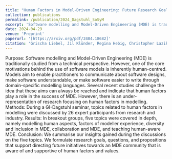 ```yaml
---
title: "Human Factors in Model-Driven Engineering: Future Research Goals and Initiatives for MDE"
collection: publications
permalink: /publication/2024_Dagstuhl_SoSyM
excerpt: 'Software modelling and Model-Driven Engineering (MDE) is traditionally studied from a technical perspective. [...] human factors play a role in the success of MDE'
date: 2024-04-29
venue: 'Preprint'
paperurl: '[https://arxiv.org/pdf/2404.18682]'
citation: 'Grischa Liebel, Jil Klünder, Regina Hebig, Christopher Lazik, Inês Nunes, Isabella Graßl, Jan-Philipp Steghöfer, Joeri Exelmans, Julian Oertel, Kai Marquardt, Katharina Juhnke, Kurt Schneider, Lucas Gren, Lucia Happe, Marc Herrmann, Marvin Wyrich, Matthias Tichy, Miguel Goulão, Rebekka Wohlrab, Reyhaneh Kalantari, Robert Heinrich, Sandra Greiner, Satrio Adi Rukmono, Shalini Chakraborty, Silvia Abrahão, Vasco Amaral. (2024). &quot;Human Factors in Model-Driven Engineering: Future Research Goals and Initiatives for MDE.&quot; <i>Pre-print</i>. 1(1).'
---
```


Purpose: Software modelling and Model-Driven Engineering (MDE) is traditionally studied from a technical perspective. However, one of the core motivations behind the use of software models is inherently human-centred. Models aim to enable practitioners to communicate about software designs, make software understandable, or make software easier to write through domain-specific modelling languages. Several recent studies challenge the idea that these aims can always be reached and indicate that human factors play a role in the success of MDE. However, there is an under-representation of research focusing on human factors in modelling. Methods: During a GI-Dagstuhl seminar, topics related to human factors in modelling were discussed by 26 expert participants from research and industry. Results: In breakout groups, five topics were covered in depth, namely modelling human aspects, factors of modeller experience, diversity and inclusion in MDE, collaboration and MDE, and teaching human-aware MDE. Conclusion: We summarise our insights gained during the discussions on the five topics. We formulate research goals, questions, and propositions that support directing future initiatives towards an MDE community that is aware of and supportive of human factors and values.
